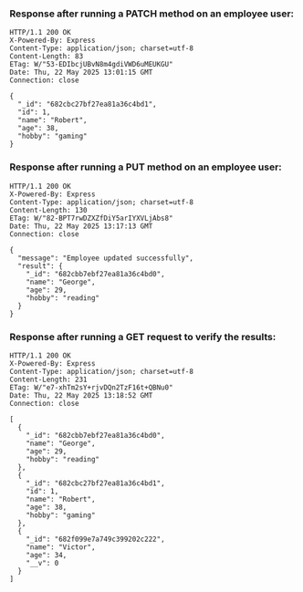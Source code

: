 ### Response after running a PATCH method on an employee user:
```
HTTP/1.1 200 OK
X-Powered-By: Express
Content-Type: application/json; charset=utf-8
Content-Length: 83
ETag: W/"53-EDIbcjUBvN8m4gdiVWD6uMEUKGU"
Date: Thu, 22 May 2025 13:01:15 GMT
Connection: close

{
  "_id": "682cbc27bf27ea81a36c4bd1",
  "id": 1,
  "name": "Robert",
  "age": 38,
  "hobby": "gaming"
}
```  
### Response after running a PUT method on an employee user:
```
HTTP/1.1 200 OK
X-Powered-By: Express
Content-Type: application/json; charset=utf-8
Content-Length: 130
ETag: W/"82-BPT7rwDZXZfDiY5arIYXVLjAbs8"
Date: Thu, 22 May 2025 13:17:13 GMT
Connection: close

{
  "message": "Employee updated successfully",
  "result": {
    "_id": "682cbb7ebf27ea81a36c4bd0",
    "name": "George",
    "age": 29,
    "hobby": "reading"
  }
}
```

### Response after running a GET request to verify the results:
```
HTTP/1.1 200 OK
X-Powered-By: Express
Content-Type: application/json; charset=utf-8
Content-Length: 231
ETag: W/"e7-xhTm2sY+rjvDQn2TzF16t+QBNu0"
Date: Thu, 22 May 2025 13:18:52 GMT
Connection: close

[
  {
    "_id": "682cbb7ebf27ea81a36c4bd0",
    "name": "George",
    "age": 29,
    "hobby": "reading"
  },
  {
    "_id": "682cbc27bf27ea81a36c4bd1",
    "id": 1,
    "name": "Robert",
    "age": 38,
    "hobby": "gaming"
  },
  {
    "_id": "682f099e7a749c399202c222",
    "name": "Victor",
    "age": 34,
    "__v": 0
  }
]
```
